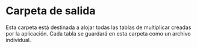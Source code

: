 # Carpeta de salida

Esta carpeta está destinada a alojar todas las tablas de multiplicar creadas por la aplicación. Cada tabla se guardará en esta carpeta como un archivo individual.
